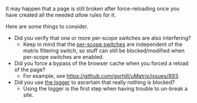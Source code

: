 It may happen that a page is still broken after force-reloading once you have created all the needed _allow_ rules for it.

Here are some things to consider.

- Did you verify that one or more per-scope switches are also interfering?
    - Keep in mind that the [per-scope switches](https://github.com/gorhill/uMatrix/wiki/Per-scope-switches) are independent of the matrix filtering switch, so stuff can still be blocked/modified when per-scope switches are enabled.
- Did you force a bypass of the browser cache when you forced a reload of the page?
    - For example, see <https://github.com/gorhill/uMatrix/issues/893>.
- Did you use [the logger](https://github.com/gorhill/uMatrix/wiki/Logger) to ascertain that really nothing is blocked?
    - Using the logger is the first step when having trouble to un-break a site.